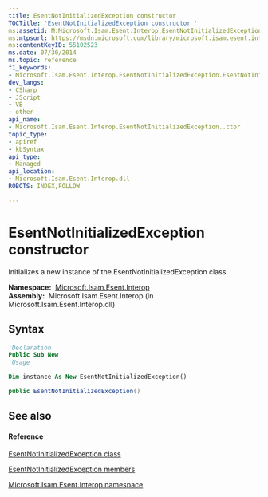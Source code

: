 ```yaml
---
title: EsentNotInitializedException constructor 
TOCTitle: 'EsentNotInitializedException constructor '
ms:assetid: M:Microsoft.Isam.Esent.Interop.EsentNotInitializedException.#ctor
ms:mtpsurl: https://msdn.microsoft.com/library/microsoft.isam.esent.interop.esentnotinitializedexception.esentnotinitializedexception(v=EXCHG.10)
ms:contentKeyID: 55102523
ms.date: 07/30/2014
ms.topic: reference
f1_keywords:
- Microsoft.Isam.Esent.Interop.EsentNotInitializedException.EsentNotInitializedException
dev_langs:
- CSharp
- JScript
- VB
- other
api_name: 
- Microsoft.Isam.Esent.Interop.EsentNotInitializedException..ctor
topic_type: 
- apiref
- kbSyntax
api_type: 
- Managed
api_location: 
- Microsoft.Isam.Esent.Interop.dll
ROBOTS: INDEX,FOLLOW

---
```


# EsentNotInitializedException constructor

Initializes a new instance of the EsentNotInitializedException class.

**Namespace:**  [Microsoft.Isam.Esent.Interop](./microsoft.isam.esent.interop-namespace.md)  
**Assembly:**  Microsoft.Isam.Esent.Interop (in Microsoft.Isam.Esent.Interop.dll)

## Syntax

``` vb
'Declaration
Public Sub New
'Usage

Dim instance As New EsentNotInitializedException()
```

``` csharp
public EsentNotInitializedException()
```

## See also

#### Reference

[EsentNotInitializedException class](./esentnotinitializedexception-class.md)

[EsentNotInitializedException members](./esentnotinitializedexception-members.md)

[Microsoft.Isam.Esent.Interop namespace](./microsoft.isam.esent.interop-namespace.md)
